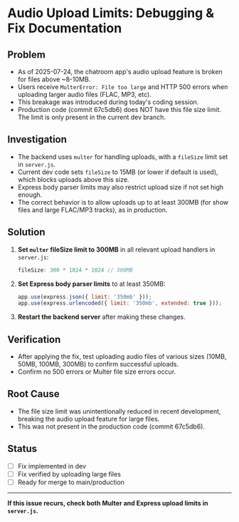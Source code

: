 # Audio Upload Limits: Debugging & Fix Documentation

## Problem
- As of 2025-07-24, the chatroom app's audio upload feature is broken for files above ~8-10MB.
- Users receive `MulterError: File too large` and HTTP 500 errors when uploading larger audio files (FLAC, MP3, etc).
- This breakage was introduced during today's coding session.
- Production code (commit 67c5db6) does NOT have this file size limit. The limit is only present in the current dev branch.

## Investigation
- The backend uses `multer` for handling uploads, with a `fileSize` limit set in `server.js`.
- Current dev code sets `fileSize` to 15MB (or lower if default is used), which blocks uploads above this size.
- Express body parser limits may also restrict upload size if not set high enough.
- The correct behavior is to allow uploads up to at least 300MB (for show files and large FLAC/MP3 tracks), as in production.

## Solution
1. **Set `multer` fileSize limit to 300MB** in all relevant upload handlers in `server.js`:
   ```js
   fileSize: 300 * 1024 * 1024 // 300MB
   ```
2. **Set Express body parser limits** to at least 350MB:
   ```js
   app.use(express.json({ limit: '350mb' }));
   app.use(express.urlencoded({ limit: '350mb', extended: true }));
   ```
3. **Restart the backend server** after making these changes.

## Verification
- After applying the fix, test uploading audio files of various sizes (10MB, 50MB, 100MB, 300MB) to confirm successful uploads.
- Confirm no 500 errors or Multer file size errors occur.

## Root Cause
- The file size limit was unintentionally reduced in recent development, breaking the audio upload feature for large files.
- This was not present in the production code (commit 67c5db6).

## Status
- [ ] Fix implemented in dev
- [ ] Fix verified by uploading large files
- [ ] Ready for merge to main/production

---

**If this issue recurs, check both Multer and Express upload limits in `server.js`.**
